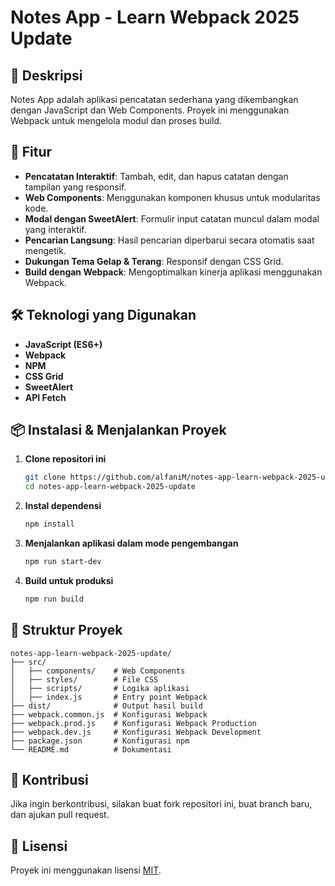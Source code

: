 # Notes App - Learn Webpack 2025 Update

## 📌 Deskripsi
Notes App adalah aplikasi pencatatan sederhana yang dikembangkan dengan JavaScript dan Web Components. Proyek ini menggunakan Webpack untuk mengelola modul dan proses build.

## 🚀 Fitur
- **Pencatatan Interaktif**: Tambah, edit, dan hapus catatan dengan tampilan yang responsif.
- **Web Components**: Menggunakan komponen khusus untuk modularitas kode.
- **Modal dengan SweetAlert**: Formulir input catatan muncul dalam modal yang interaktif.
- **Pencarian Langsung**: Hasil pencarian diperbarui secara otomatis saat mengetik.
- **Dukungan Tema Gelap & Terang**: Responsif dengan CSS Grid.
- **Build dengan Webpack**: Mengoptimalkan kinerja aplikasi menggunakan Webpack.

## 🛠️ Teknologi yang Digunakan
- **JavaScript (ES6+)**
- **Webpack**
- **NPM**
- **CSS Grid**
- **SweetAlert**
- **API Fetch**

## 📦 Instalasi & Menjalankan Proyek
1. **Clone repositori ini**
   ```bash
   git clone https://github.com/alfaniM/notes-app-learn-webpack-2025-update.git
   cd notes-app-learn-webpack-2025-update
   ```
2. **Instal dependensi**
   ```bash
   npm install
   ```
3. **Menjalankan aplikasi dalam mode pengembangan**
   ```bash
   npm run start-dev
   ```
4. **Build untuk produksi**
   ```bash
   npm run build
   ```

## 📂 Struktur Proyek
```
notes-app-learn-webpack-2025-update/
├── src/
│   ├── components/    # Web Components
│   ├── styles/        # File CSS
│   ├── scripts/       # Logika aplikasi
│   ├── index.js       # Entry point Webpack
├── dist/              # Output hasil build
├── webpack.common.js  # Konfigurasi Webpack
├── webpack.prod.js    # Konfigurasi Webpack Production
├── webpack.dev.js     # Konfigurasi Webpack Development
├── package.json       # Konfigurasi npm
└── README.md          # Dokumentasi
```

## 🤝 Kontribusi
Jika ingin berkontribusi, silakan buat fork repositori ini, buat branch baru, dan ajukan pull request.

## 📝 Lisensi
Proyek ini menggunakan lisensi [MIT](LICENSE).


